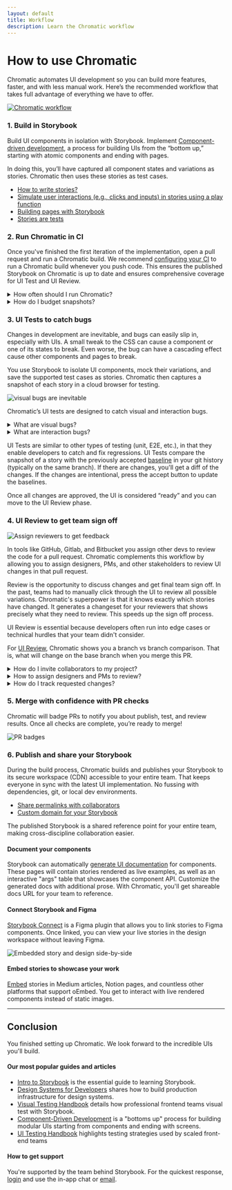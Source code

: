```yaml
---
layout: default
title: Workflow
description: Learn the Chromatic workflow
---
```


# How to use Chromatic

Chromatic automates UI development so you can build more features, faster, and with less manual work. Here’s the recommended workflow that takes full advantage of everything we have to offer.

[![Chromatic workflow](img/chromatic-workflow.png)](img/chromatic-workflow.png)

### 1. Build in Storybook

Build UI components in isolation with Storybook. Implement [Component-driven development](https://www.componentdriven.org/), a process for building UIs from the “bottom up,” starting with atomic components and ending with pages.

In doing this, you’ll have captured all component states and variations as stories. Chromatic then uses these stories as test cases.

- [How to write stories?](https://storybook.js.org/docs/react/writing-stories/introduction)
- [Simulate user interactions (e.g., clicks and inputs) in stories using a play function](https://storybook.js.org/docs/react/writing-stories/play-function)
- [Building pages with Storybook](https://storybook.js.org/docs/react/writing-stories/build-pages-with-storybook)
- [Stories are tests](https://storybook.js.org/blog/stories-are-tests/)

### 2. Run Chromatic in CI

Once you've finished the first iteration of the implementation, open a pull request and run a Chromatic build. We recommend [configuring your CI](ci) to run a Chromatic build whenever you push code. This ensures the published Storybook on Chromatic is up to date and ensures comprehensive coverage for UI Test and UI Review.

<details>
<summary>How often should I run Chromatic?</summary>

We recommend running Chromatic on every push. This ensures that Chromatic is regularly updating baselines and can catch unintentional changes.

Each snapshot is associated with a commit. That enables you to pinpoint the particular commit where a change was introduced.

It also allows you to [visualize baseline history](branching-and-baselines#visualize-baseline-history). You can review the commits to see how a component changes over time.

Not running Chromatic on every commit makes it harder to review diffs and increases the risk of missing changes.

Let's say you run Chromatic on a commit. Then skip it for four commits and then rerun it. The Chromatic build for that fifth commit will also include changes from all the previous four commits. That makes it much harder to discern what is an acceptable change vs a UI bug.

</details>

<details>
<summary>How do I budget snapshots?</summary>

Our main recommendation is to use Chromatic’s [TurboSnap](turbosnap#turbosnap) feature. It uses Git and your project’s dependency graph to identify component files that changed, then intelligently builds and snapshots only the stories associated with those components.

This enables you to run Chromatic regularly while reducing the snapshot count per build.

</details>

### 3. UI Tests to catch bugs

Changes in development are inevitable, and bugs can easily slip in, especially with UIs. A small tweak to the CSS can cause a component or one of its states to break. Even worse, the bug can have a cascading effect cause other components and pages to break.

You use Storybook to isolate UI components, mock their variations, and save the supported test cases as stories. Chromatic then captures a snapshot of each story in a cloud browser for testing.

![visual bugs are inevitable](img/visual-bugs.gif)

Chromatic’s UI tests are designed to catch visual and interaction bugs.

<details>
<summary>What are visual bugs?</summary>

Visual bugs are the unintentional errors in your UIs appearance that make it look untrustworthy. For example: cut-off elements, incorrect colors or font styles, broken layouts, and missing error states.

</details>

<details>
<summary>What are interaction bugs?</summary>

Interaction bugs are unintentional errors in UI behavior that prevents it from working as intended. For example: a dialog doesn't open or a form doesn't respond to typing events.

[Interactive stories combined with assertions](interactions) enable you to test how components respond to user input. Attach a [play function](https://storybook.js.org/docs/react/writing-stories/play-function) to the story to simulate user behavior (e.g., click and type) and assert against that behavior.

Interaction tests in Chromatic run behind the scenes without you having to configure anything. You'll be notified of any test failures via the Chromatic UI.

These are designated as critical failures that need immediate attention. You won't be able to pass the build until the test is fixed.

To debug, you can launch the published Storybook to reproduce the exact state of your story when the test failed. Click the "View Storybook" button on the test page to open the failed story.

![Storybook with failed interaction test](img/interaction-test-screen-failed-test.png)

</details>

UI Tests are similar to other types of testing (unit, E2E, etc.), in that they enable developers to catch and fix regressions. UI Tests compare the snapshot of a story with the previously accepted [baseline](branching-and-baselines#branches-and-baselines) in your git history (typically on the same branch). If there are changes, you'll get a diff of the changes. If the changes are intentional, press the accept button to update the baselines.

Once all changes are approved, the UI is considered “ready” and you can move to the UI Review phase.

### 4. UI Review to get team sign off

![Assign reviewers to get feedback](img/ui-review.png)

In tools like GitHub, Gitlab, and Bitbucket you assign other devs to review the code for a pull request. Chromatic complements this workflow by allowing you to assign designers, PMs, and other stakeholders to review UI changes in that pull request.

Review is the opportunity to discuss changes and get final team sign off. In the past, teams had to manually click through the UI to review all possible variations. Chromatic's superpower is that it knows exactly which stories have changed. It generates a changeset for your reviewers that shows precisely what they need to review. This speeds up the sign off process.

UI Review is essential because developers often run into edge cases or technical hurdles that your team didn't consider.

For [UI Review](review), Chromatic shows you a branch vs branch comparison. That is, what will change on the base branch when you merge this PR.

<details>
<summary>How do I invite collaborators to my project?</summary>

To add or remove collaborators, go to the collaborate tab on your project's Manage page. You can invite them by email or by sharing an invite link.

[More on inviting collaborators »](collaborators#external-collaborators)

</details>

<details>
<summary>How to assign designers and PMs to review?</summary>

Use the Assign Reviewers link on the PR Activity page to choose reviewers from the project’s collaborators. Reviewers will be emailed a link to the PR screen to begin their review.

![assign reviewers by picking from your list of collaborators](img/assign-reviewers.gif)

</details>

<details>
<summary>How do I track requested changes?</summary>

Reviewers can request changes to the implementation via the comment box beneath each story. These get aggregated at the bottom of the PR screen’s activity tab. Developers can see a [list of tasks](review#ui-checklist) which must be completed before UI is ready to merge.

![UI Review checklist](img/prscreen-ui-checklist.png)

</details>

### 5. Merge with confidence with PR checks

Chromatic will badge PRs to notify you about publish, test, and review results. Once all checks are complete, you’re ready to merge!

![PR badges](img/prbadges.png)

### 6. Publish and share your Storybook

During the build process, Chromatic builds and publishes your Storybook to its secure workspace (CDN) accessible to your entire team. That keeps everyone in sync with the latest UI implementation. No fussing with dependencies, git, or local dev environments.

- [Share permalinks with collaborators](permalinks#share-permalinks-with-collaborators)
- [Custom domain for your Storybook](permalinks#custom-domain-for-your-storybook)

The published Storybook is a shared reference point for your entire team, making cross-discipline collaboration easier.

#### Document your components

Storybook can automatically [generate UI documentation](https://storybook.js.org/docs/react/writing-docs/introduction) for components. These pages will contain stories rendered as live examples, as well as an interactive "args" table that showcases the component API. Customize the generated docs with additional prose. With Chromatic, you'll get shareable docs URL for your team to reference.

#### Connect Storybook and Figma

[Storybook Connect](figma#figma-plugin) is a Figma plugin that allows you to link stories to Figma components. Once linked, you can view your live stories in the design workspace without leaving Figma.

![Embedded story and design side-by-side](img/sb-connect.gif)

#### Embed stories to showcase your work

[Embed](embed#embed-stories) stories in Medium articles, Notion pages, and countless other platforms that support oEmbed. You get to interact with live rendered components instead of static images.

---

## Conclusion

You finished setting up Chromatic. We look forward to the incredible UIs you'll build.

#### Our most popular guides and articles

- [Intro to Storybook](https://storybook.js.org/tutorials/intro-to-storybook/) is the essential guide to learning Storybook.
- [Design Systems for Developers](https://storybook.js.org/tutorials/design-systems-for-developers/) shares how to build production infrastructure for design systems.
- [Visual Testing Handbook](https://storybook.js.org/tutorials/visual-testing-handbook/) details how professional frontend teams visual test with Storybook.
- [Component-Driven Development](https://www.componentdriven.org/) is a "bottoms up" process for building modular UIs starting from components and ending with screens.
- [UI Testing Handbook](https://storybook.js.org/tutorials/ui-testing-handbook/) highlights testing strategies used by scaled front-end teams

#### How to get support

You're supported by the team behind Storybook. For the quickest response, [login](https://www.chromatic.com/start) and use the in-app chat or <a href="mailto:support@chromatic.com?Subject=Question">email</a>.
